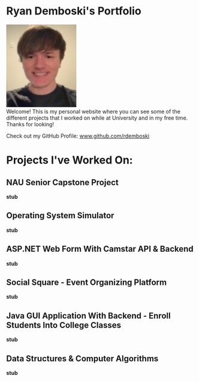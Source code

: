 # Ryan Demboski's Portfolio
![Image of Ryan](ryan.png)\
Welcome! This is my personal website where you can see some of the different projects that I worked on while at University and in my free time. Thanks for looking!
  
Check out my GitHub Profile: www.github.com/rdemboski




# Projects I've Worked On:


## NAU Senior Capstone Project
**stub**


## Operating System Simulator
**stub**


## ASP.NET Web Form With Camstar API & Backend
**stub**


## Social Square - Event Organizing Platform
**stub**


## Java GUI Application With Backend - Enroll Students Into College Classes
**stub**


## Data Structures & Computer Algorithms
**stub**
